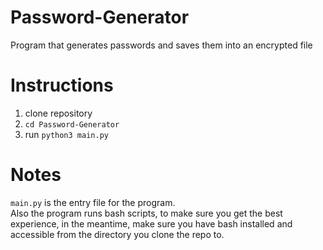 # Password-Generator
Program that generates passwords and saves them into an encrypted file

# Instructions
1. clone repository
2. `cd Password-Generator`
3. run `python3 main.py`

# Notes
`main.py` is the entry file for the program. \
Also the program runs bash scripts, to make sure you get the best experience, in the meantime, make sure you have bash installed and accessible from the directory you clone the repo to.

